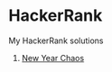 # HackerRank
My HackerRank solutions
1. [New Year Chaos](https://github.com/MalcolmPham/HackerRank/blob/main/New%20Year%20Chaos)
